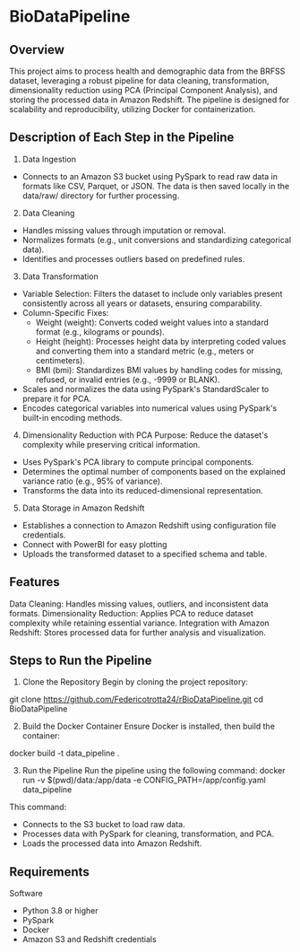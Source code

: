 # BioDataPipeline


## Overview
This project aims to process health and demographic data from the BRFSS dataset, leveraging a robust pipeline for data cleaning, transformation, dimensionality reduction using PCA (Principal Component Analysis), and storing the processed data in Amazon Redshift. The pipeline is designed for scalability and reproducibility, utilizing Docker for containerization.


## Description of Each Step in the Pipeline
1. Data Ingestion
  - Connects to an Amazon S3 bucket using PySpark to read raw data in formats like CSV, Parquet, or JSON. The data is then saved locally in the data/raw/ directory for further processing.

2. Data Cleaning
  - Handles missing values through imputation or removal.
  - Normalizes formats (e.g., unit conversions and standardizing categorical data).
  - Identifies and processes outliers based on predefined rules.



3. Data Transformation
 - Variable Selection: Filters the dataset to include only variables present consistently across all years or datasets, ensuring comparability.
 - Column-Specific Fixes:
   - Weight (weight): Converts coded weight values into a standard format (e.g., kilograms or pounds).
   - Height (height): Processes height data by interpreting coded values and converting them into a standard metric (e.g., meters or centimeters).
   - BMI (bmi): Standardizes BMI values by handling codes for missing, refused, or invalid entries (e.g., -9999 or BLANK).
- Scales and normalizes the data using PySpark's StandardScaler to prepare it for PCA.
- Encodes categorical variables into numerical values using PySpark's built-in encoding methods.


4. Dimensionality Reduction with PCA
  Purpose: Reduce the dataset's complexity while preserving critical information.
  - Uses PySpark's PCA library to compute principal components.
  - Determines the optimal number of components based on the explained variance ratio (e.g., 95% of variance).
  - Transforms the data into its reduced-dimensional representation.

5. Data Storage in Amazon Redshift
  - Establishes a connection to Amazon Redshift using configuration file credentials.
  - Connect with PowerBI for easy plotting 
  - Uploads the transformed dataset to a specified schema and table.

## Features
Data Cleaning: Handles missing values, outliers, and inconsistent data formats.
Dimensionality Reduction: Applies PCA to reduce dataset complexity while retaining essential variance.
Integration with Amazon Redshift: Stores processed data for further analysis and visualization.


## Steps to Run the Pipeline
1. Clone the Repository
Begin by cloning the project repository:

git clone https://github.com/Federicotrotta24/rBioDataPipeline.git
cd BioDataPipeline


2. Build the Docker Container
Ensure Docker is installed, then build the container:

docker build -t data_pipeline .

3. Run the Pipeline
Run the pipeline using the following command:
docker run -v $(pwd)/data:/app/data -e CONFIG_PATH=/app/config.yaml data_pipeline

This command:
- Connects to the S3 bucket to load raw data.
- Processes data with PySpark for cleaning, transformation, and PCA.
- Loads the processed data into Amazon Redshift.


## Requirements
Software
- Python 3.8 or higher
- PySpark
- Docker
- Amazon S3 and Redshift credentials

